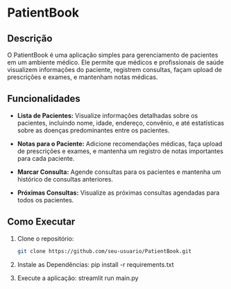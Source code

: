 # PatientBook

## Descrição
O PatientBook é uma aplicação simples para gerenciamento de pacientes em um ambiente médico. Ele permite que médicos e profissionais de saúde visualizem informações do paciente, registrem consultas, façam upload de prescrições e exames, e mantenham notas médicas.

## Funcionalidades
- **Lista de Pacientes:** Visualize informações detalhadas sobre os pacientes, incluindo nome, idade, endereço, convênio, e até estatísticas sobre as doenças predominantes entre os pacientes.

- **Notas para o Paciente:** Adicione recomendações médicas, faça upload de prescrições e exames, e mantenha um registro de notas importantes para cada paciente.

- **Marcar Consulta:** Agende consultas para os pacientes e mantenha um histórico de consultas anteriores.

- **Próximas Consultas:** Visualize as próximas consultas agendadas para todos os pacientes.

## Como Executar
1. Clone o repositório:
   ```bash
   git clone https://github.com/seu-usuario/PatientBook.git

2. Instale as Dependências:
pip install -r requirements.txt

3. Execute a aplicação:
streamlit run main.py
